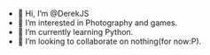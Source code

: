 - 👋 Hi, I’m @DerekJS
- 👀 I’m interested in Photography and games.
- 🌱 I’m currently learning Python.
- 💞️ I’m looking to collaborate on nothing(for now:P).

<!---
DerekJS/DerekJS is a ✨ special ✨ repository because its `README.md` (this file) appears on your GitHub profile.
You can click the Preview link to take a look at your changes.
--->
